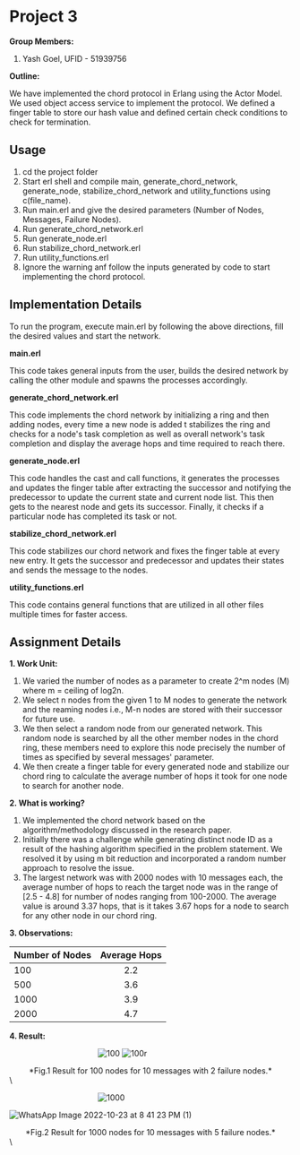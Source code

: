 # Project 3
**Group Members:**
1. Yash Goel, UFID - 51939756

**Outline:**

We have implemented the chord protocol in Erlang using the Actor Model. We used object access service to implement the protocol. We defined a finger table to store our hash value and defined certain check conditions to check for termination.


## Usage

1. cd the project folder
2. Start erl shell and compile main, generate_chord_network, generate_node, stabilize_chord_network and utility_functions using c(file_name).
3. Run main.erl and give the desired parameters (Number of Nodes, Messages, Failure Nodes).
4. Run generate_chord_network.erl
5. Run generate_node.erl
6. Run stabilize_chord_network.erl
7. Run utility_functions.erl
8. Ignore the warning anf follow the inputs generated by code to start implementing the chord protocol.

## Implementation Details

To run the program, execute main.erl by following the above directions, fill the desired values and start the network.

**main.erl**

This code takes general inputs from the user, builds the desired network by calling the other module and spawns the processes accordingly. 

**generate_chord_network.erl**

This code implements the chord network by initializing a ring and then adding nodes, every time a new node is added t stabilizes the ring and checks for a node's task completion as well as overall network's task completion and display the average hops and time required to reach there. 

**generate_node.erl**

This code handles the cast and call functions, it generates the processes and updates the finger table after extracting the successor and notifying the predecessor to update the current state and current node list. This then gets to the nearest node and gets its successor. Finally, it checks if a particular node has completed its task or not. 

**stabilize_chord_network.erl**

This code stabilizes our chord network and fixes the finger table at every new entry. It gets the successor and predecessor and updates their states and sends the message to the nodes.  

**utility_functions.erl**

This code contains general functions that are utilized in all other files multiple times for faster access. 

## Assignment Details

**1. Work Unit:**

1. We varied the number of nodes as a parameter to create 2^m nodes (M) where m = ceiling of log2n. 
2. We select n nodes from the given 1 to M nodes to generate the network and the reaming nodes i.e., M-n nodes are stored with their successor for future use. 
3. We then select a random node from our generated network. This random node is searched by all the other member nodes in the chord ring, these members need to explore this node precisely the number of times as specified by several messages' parameter. 
4. We then create a finger table for every generated node and stabilize our chord ring to calculate the average number of hops it took for one node to search for another node. 

**2. What is working?**
1. We implemented the chord network based on the algorithm/methodology discussed in the research paper. 
2. Initially there was a challenge while generating distinct node ID as a result of the hashing algorithm specified in the problem statement. We resolved it by using m bit reduction and incorporated a random number approach to resolve the issue.
3. The largest network was with 2000 nodes with 10 messages each, the average number of hops to reach the target node was in the range of [2.5 - 4.8] for number of nodes ranging from 100-2000. The average value is around 3.37 hops, that is it takes 3.67 hops for a node to search for any other node in our chord ring. 



**3. Observations:**

| Number of Nodes | Average Hops |
| --------------- |:------------:|
| 100             | 2.2          |
| 500             | 3.6          |
| 1000            | 3.9          |
| 2000            | 4.7          |


**4. Result:**

&emsp;&emsp;&emsp;&emsp;&emsp;&emsp;&emsp;&emsp;&emsp;&emsp;&emsp; ![100](https://user-images.githubusercontent.com/113138630/197431131-4d5930c1-0169-4e48-b0d8-55c7c9cfc927.png)
![100r](https://user-images.githubusercontent.com/113138630/197431158-faa9e99c-312f-4fa6-b99b-33dbc00c6d14.jpeg)
<div align="center"> *Fig.1 Result for 100 nodes for 10 messages with 2 failure nodes.* </div>\


&emsp;&emsp;&emsp;&emsp;&emsp;&emsp;&emsp;&emsp;&emsp;&emsp;&emsp; ![1000](https://user-images.githubusercontent.com/113138630/197431908-b99b969c-8139-4fca-9ebc-1503bd6bbd0d.png)

![WhatsApp Image 2022-10-23 at 8 41 23 PM (1)](https://user-images.githubusercontent.com/113138630/197431984-20df77da-704d-43bf-8d0f-41ba37b1c1d7.jpeg)
<div align="center"> *Fig.2 Result for 1000 nodes for 10 messages with 5 failure nodes.* </div>\
